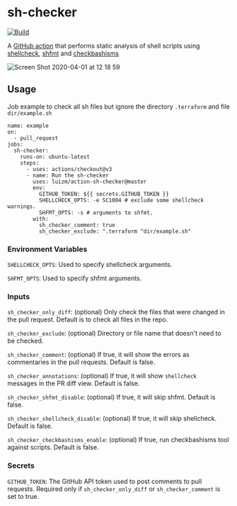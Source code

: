# sh-checker

[![Build](https://github.com/luizm/action-sh-checker/actions/workflows/ci.yml/badge.svg)](https://github.com/luizm/action-sh-checker/actions/workflows/ci.yml)

A [GitHub action](https://docs.github.com/en/free-pro-team@latest/actions) that performs static analysis of shell scripts using [shellcheck](https://github.com/koalaman/shellcheck), [shfmt](https://github.com/mvdan/sh) and [checkbashisms](https://linux.die.net/man/1/checkbashisms)

![Screen Shot 2020-04-01 at 12 18 59](https://user-images.githubusercontent.com/6004689/78155536-f9a8a080-7413-11ea-8b5c-2c96484feb61.png)


## Usage

Job example to check all sh files but ignore the directory `.terraform` and file `dir/example.sh`

```
name: example
on:
  - pull_request
jobs:
  sh-checker:
    runs-on: ubuntu-latest
    steps:
      - uses: actions/checkout@v3
      - name: Run the sh-checker
        uses: luizm/action-sh-checker@master
        env:
          GITHUB_TOKEN: ${{ secrets.GITHUB_TOKEN }}
          SHELLCHECK_OPTS: -e SC1004 # exclude some shellcheck warnings.
          SHFMT_OPTS: -s # arguments to shfmt.
        with:
          sh_checker_comment: true
          sh_checker_exclude: ".terraform ^dir/example.sh"
```

### Environment Variables

`SHELLCHECK_OPTS`: Used to specify shellcheck arguments.

`SHFMT_OPTS`: Used to specify shfmt arguments.

### Inputs

`sh_checker_only_diff`: (optional) Only check the files that were changed in the pull request. Default is to check all files in the repo.

`sh_checker_exclude`: (optional) Directory or file name that doesn't need to be checked.

`sh_checker_comment`: (optional) If true, it will show the errors as commentaries in the pull requests. Default is false.

`sh_checker_annotations`: (optional) If true, it will show `shellcheck ` messages in the PR diff view. Default is false.

`sh_checker_shfmt_disable`: (optional) If true, it will skip shfmt. Default is false.

`sh_checker_shellcheck_disable`: (optional) If true, it will skip shellcheck. Default is false.

`sh_checker_checkbashisms_enable`: (optional) If true, run checkbashisms tool against scripts. Default is false.
### Secrets

`GITHUB_TOKEN`: The GitHub API token used to post comments to pull requests. Required only if `sh_checker_only_diff` or `sh_checker_comment` is set to true.
